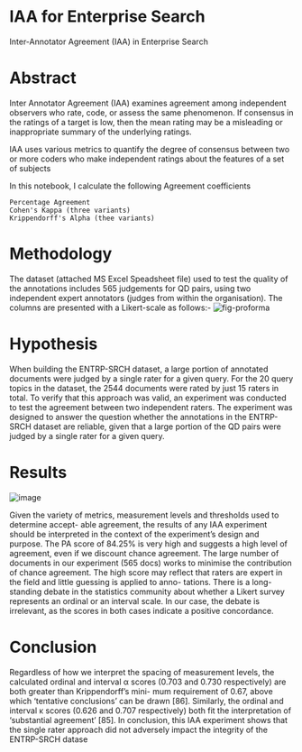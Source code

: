 # IAA for Enterprise Search
Inter-Annotator Agreement (IAA) in Enterprise Search

# Abstract
Inter Annotator Agreement (IAA) examines agreement among independent observers who
rate, code, or assess the same phenomenon. If consensus in the ratings of a target is low, then
the mean rating may be a misleading or inappropriate summary of the underlying ratings.

IAA uses various metrics to quantify the degree of consensus between two or more coders
who make independent ratings about the features of a set of subjects

In this notebook, I calculate the following Agreement coefficients

    Percentage Agreement
    Cohen's Kappa (three variants)
    Krippendorff's Alpha (thee variants)
    
 
# Methodology
The dataset (attached MS Excel Speadsheet file) used to test the quality of the annotations includes 565 judgements for QD pairs, using two independent expert annotators (judges from within the organisation). The columns are presented with a Likert-scale as follows:-
![fig-proforma](https://github.com/ColinDaly75/IAA/assets/51714656/e8d14914-fc20-4ca8-9a94-59586e2f272c)


# Hypothesis
When building the ENTRP-SRCH dataset, a large portion of annotated documents were
judged by a single rater for a given query. For the 20 query topics in the dataset, the 2544
documents were rated by just 15 raters in total. To verify that this approach was valid,
an experiment was conducted to test the agreement between two independent raters. The
experiment was designed to answer the question whether the annotations in the ENTRP-
SRCH dataset are reliable, given that a large portion of the QD pairs were judged by a single
rater for a given query.


# Results

![image](https://github.com/ColinDaly75/IAA/assets/51714656/7ec7ed2d-3627-48bd-bcb3-4c0dfe7d4074)

Given the variety of metrics, measurement levels and thresholds used to determine accept-
able agreement, the results of any IAA experiment should be interpreted in the context of the
experiment’s design and purpose. The PA score of 84.25% is very high and suggests a high
level of agreement, even if we discount chance agreement. The large number of documents
in our experiment (565 docs) works to minimise the contribution of chance agreement. The
high score may reflect that raters are expert in the field and little guessing is applied to anno-
tations. There is a long-standing debate in the statistics community about whether a Likert
survey represents an ordinal or an interval scale. In our case, the debate is irrelevant, 
as the scores in both cases indicate a positive concordance.

# Conclusion
Regardless of how we interpret the spacing of measurement levels, the calculated ordinal and
interval α scores (0.703 and 0.730 respectively) are both greater than Krippendorff’s mini-
mum requirement of 0.67, above which ‘tentative conclusions’ can be drawn [86]. Similarly,
the ordinal and interval κ scores (0.626 and 0.707 respectively) both fit the interpretation of
‘substantial agreement’ [85]. In conclusion, this IAA experiment shows that the single rater
approach did not adversely impact the integrity of the ENTRP-SRCH datase
